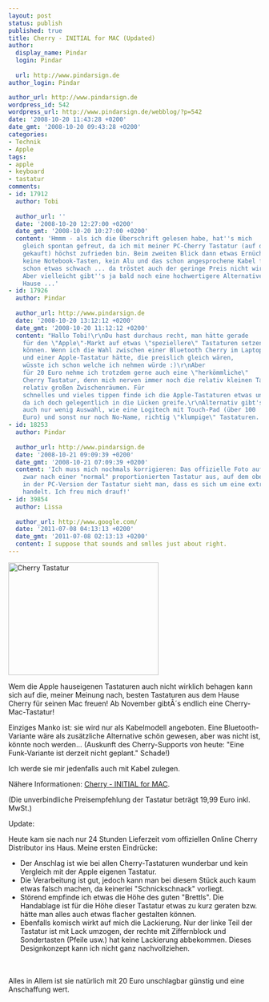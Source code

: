 ```yaml
---
layout: post
status: publish
published: true
title: Cherry - INITIAL for MAC (Updated)
author:
  display_name: Pindar
  login: Pindar
  
  url: http://www.pindarsign.de
author_login: Pindar

author_url: http://www.pindarsign.de
wordpress_id: 542
wordpress_url: http://www.pindarsign.de/webblog/?p=542
date: '2008-10-20 11:43:28 +0200'
date_gmt: '2008-10-20 09:43:28 +0200'
categories:
- Technik
- Apple
tags:
- apple
- keyboard
- tastatur
comments:
- id: 17912
  author: Tobi
  
  author_url: ''
  date: '2008-10-20 12:27:00 +0200'
  date_gmt: '2008-10-20 10:27:00 +0200'
  content: 'Hmmm - als ich die Überschrift gelesen habe, hat''s mich
    gleich spontan gefreut, da ich mit meiner PC-Cherry Tastatur (auf deine Empfehlung
    gekauft) höchst zufrieden bin. Beim zweiten Blick dann etwas Ernüchterung:
    keine Notebook-Tasten, kein Alu und das schon angesprochene Kabel find ich doch
    schon etwas schwach ... da tröstet auch der geringe Preis nicht wirklich.
    Aber vielleicht gibt''s ja bald noch eine hochwertigere Alternative aus dem selben
    Hause ...'
- id: 17926
  author: Pindar
  
  author_url: http://www.pindarsign.de
  date: '2008-10-20 13:12:12 +0200'
  date_gmt: '2008-10-20 11:12:12 +0200'
  content: "Hallo Tobi!\r\nDu hast durchaus recht, man hätte gerade
    für den \"Apple\"-Markt auf etwas \"speziellere\" Tastaturen setzen
    können. Wenn ich die Wahl zwischen einer Bluetooth Cherry im Laptop-Format
    und einer Apple-Tastatur hätte, die preislich gleich wären,
    wüsste ich schon welche ich nehmen würde :)\r\nAber
    für 20 Euro nehme ich trotzdem gerne auch eine \"herkömmliche\"
    Cherry Tastatur, denn mich nerven immer noch die relativ kleinen Tasten mit den
    relativ großen Zwischenräumen. Für
    schnelles und vieles tippen finde ich die Apple-Tastaturen etwas unpraktisch,
    da ich doch gelegentlich in die Lücken greife.\r\nAlternativ gibt's
    auch nur wenig Auswahl, wie eine Logitech mit Touch-Pad (über 100
    Euro) und sonst nur noch No-Name, richtig \"klumpige\" Tastaturen..."
- id: 18253
  author: Pindar
  
  author_url: http://www.pindarsign.de
  date: '2008-10-21 09:09:39 +0200'
  date_gmt: '2008-10-21 07:09:39 +0200'
  content: 'Ich muss mich nochmals korrigieren: Das offizielle Foto auf Cherry sieht
    zwar nach einer "normal" proportionierten Tastatur aus, auf dem oberen Bild sowie
    in der PC-Version der Tastatur sieht man, dass es sich um eine extra flache Version
    handelt. Ich freu mich drauf!'
- id: 39854
  author: Lissa
  
  author_url: http://www.google.com/
  date: '2011-07-08 04:13:13 +0200'
  date_gmt: '2011-07-08 02:13:13 +0200'
  content: I suppose that sounds and smlles just about right.
---
```

<dl id="attachment_550" class="wp-caption alignleft" style="width: 310px;">
<dt class="wp-caption-dt"><a href="http://www.pindarsign.de/webblog/wp-content/uploads/2008/10/70021066_ebb544703f.jpg"><img class="size-medium wp-image-550" title="70021066_ebb544703f" src="http://www.pindarsign.de/webblog/wp-content/uploads/2008/10/70021066_ebb544703f-300x225.jpg" alt="Cherry Tastatur" width="300" height="225" /></a></dt></dl>Wem die Apple hauseigenen Tastaturen auch nicht wirklich behagen kann sich auf die, meiner Meinung nach, besten Tastaturen aus dem Hause Cherry für seinen Mac freuen! Ab November gibt&Acirc;&acute;s endlich eine Cherry-Mac-Tastatur!</p>
<p>Einziges Manko ist: sie wird nur als Kabelmodell angeboten. Eine Bluetooth-Variante wäre als zusätzliche Alternative schön gewesen, aber was nicht ist, könnte noch werden... (Auskunft des Cherry-Supports von heute: "Eine Funk-Variante ist derzeit nicht geplant." Schade!)</p>
<p>Ich werde sie mir jedenfalls auch mit Kabel zulegen.</p>
<p>Nähere Informationen: <a href="http://www.cherry.de/deutsch/produkte/kabeltastaturen_INITIAL_for_MAC.htm">Cherry - INITIAL for MAC</a>.</p>
<p>(Die unverbindliche Preisempfehlung der Tastatur beträgt 19,99 Euro inkl. MwSt.)</p>
<p>Update:</p>
<p>Heute kam sie nach nur 24 Stunden Lieferzeit vom offiziellen Online Cherry Distributor ins Haus. Meine ersten Eindrücke:</p>
<ul>
<li>Der Anschlag ist wie bei allen Cherry-Tastaturen wunderbar und kein Vergleich mit der Apple eigenen Tastatur.</li>
<li>Die Verarbeitung ist gut, jedoch kann man bei diesem Stück auch kaum etwas falsch machen, da keinerlei "Schnickschnack" vorliegt.</li>
<li>Störend empfinde ich etwas die Höhe des guten "Brettls". Die Handablage ist für die Höhe dieser Tastatur etwas zu kurz geraten bzw. hätte man alles auch etwas flacher gestalten können.</li>
<li>Ebenfalls komisch wirkt auf mich die Lackierung. Nur der linke Teil der Tastatur ist mit Lack umzogen, der rechte mit Ziffernblock und Sondertasten (Pfeile usw.) hat keine Lackierung abbekommen. Dieses Designkonzept kann ich nicht ganz nachvollziehen.</li><br />
</ul><br />
Alles in Allem ist sie natürlich mit 20 Euro unschlagbar günstig und eine Anschaffung wert.</p>
